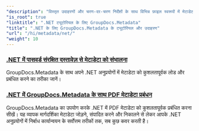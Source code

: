 ```yaml
---
"description": "विस्तृत उदाहरणों और चरण-दर-चरण निर्देशों के साथ विभिन्न फ़ाइल स्वरूपों में मेटाडेटा में हेरफेर करना सीखें।"
"is_root": true
"linktitle": ".NET ट्यूटोरियल के लिए GroupDocs.Metadata"
"title": ".NET के लिए GroupDocs.Metadata के ट्यूटोरियल और उदाहरण"
"url": "/hi/metadata/net/"
"weight": 10
---
```


### [.NET में पासवर्ड संरक्षित दस्तावेज़ से मेटाडेटा को संभालना](./load-metadata/)
GroupDocs.Metadata के साथ अपने .NET अनुप्रयोगों में मेटाडेटा को कुशलतापूर्वक लोड और प्रबंधित करने का तरीका जानें।
### [.NET में GroupDocs.Metadata के साथ PDF मेटाडेटा प्रबंधन](./pdf-metadata-management/)
GroupDocs.Metadata का उपयोग करके .NET में PDF मेटाडेटा को कुशलतापूर्वक प्रबंधित करना सीखें। यह व्यापक मार्गदर्शिका मेटाडेटा जोड़ने, संपादित करने और निकालने से लेकर आपके .NET अनुप्रयोगों में निर्बाध कार्यान्वयन के सर्वोत्तम तरीकों तक, सब कुछ कवर करती है।